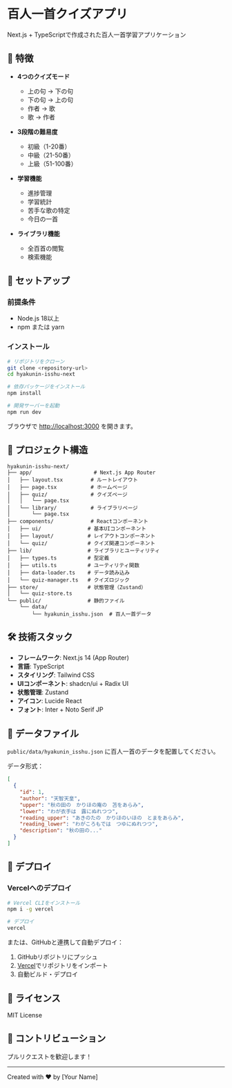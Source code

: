# 百人一首クイズアプリ

Next.js + TypeScriptで作成された百人一首学習アプリケーション

## 🌸 特徴

- **4つのクイズモード**
  - 上の句 → 下の句
  - 下の句 → 上の句
  - 作者 → 歌
  - 歌 → 作者

- **3段階の難易度**
  - 初級（1-20番）
  - 中級（21-50番）
  - 上級（51-100番）

- **学習機能**
  - 進捗管理
  - 学習統計
  - 苦手な歌の特定
  - 今日の一首

- **ライブラリ機能**
  - 全百首の閲覧
  - 検索機能

## 🚀 セットアップ

### 前提条件

- Node.js 18以上
- npm または yarn

### インストール

```bash
# リポジトリをクローン
git clone <repository-url>
cd hyakunin-isshu-next

# 依存パッケージをインストール
npm install

# 開発サーバーを起動
npm run dev
```

ブラウザで [http://localhost:3000](http://localhost:3000) を開きます。

## 📁 プロジェクト構造

```
hyakunin-isshu-next/
├── app/                    # Next.js App Router
│   ├── layout.tsx         # ルートレイアウト
│   ├── page.tsx           # ホームページ
│   ├── quiz/              # クイズページ
│   │   └── page.tsx
│   └── library/           # ライブラリページ
│       └── page.tsx
├── components/            # Reactコンポーネント
│   ├── ui/               # 基本UIコンポーネント
│   ├── layout/           # レイアウトコンポーネント
│   └── quiz/             # クイズ関連コンポーネント
├── lib/                  # ライブラリとユーティリティ
│   ├── types.ts          # 型定義
│   ├── utils.ts          # ユーティリティ関数
│   ├── data-loader.ts    # データ読み込み
│   └── quiz-manager.ts   # クイズロジック
├── store/                # 状態管理（Zustand）
│   └── quiz-store.ts
└── public/               # 静的ファイル
    └── data/
        └── hyakunin_isshu.json  # 百人一首データ
```

## 🛠️ 技術スタック

- **フレームワーク**: Next.js 14 (App Router)
- **言語**: TypeScript
- **スタイリング**: Tailwind CSS
- **UIコンポーネント**: shadcn/ui + Radix UI
- **状態管理**: Zustand
- **アイコン**: Lucide React
- **フォント**: Inter + Noto Serif JP

## 📝 データファイル

`public/data/hyakunin_isshu.json` に百人一首のデータを配置してください。

データ形式：
```json
[
  {
    "id": 1,
    "author": "天智天皇",
    "upper": "秋の田の　かりほの庵の　苫をあらみ",
    "lower": "わが衣手は　露にぬれつつ",
    "reading_upper": "あきのたの　かりほのいほの　とまをあらみ",
    "reading_lower": "わがころもでは　つゆにぬれつつ",
    "description": "秋の田の..."
  }
]
```

## 🚢 デプロイ

### Vercelへのデプロイ

```bash
# Vercel CLIをインストール
npm i -g vercel

# デプロイ
vercel
```

または、GitHubと連携して自動デプロイ：
1. GitHubリポジトリにプッシュ
2. [Vercel](https://vercel.com)でリポジトリをインポート
3. 自動ビルド・デプロイ

## 📄 ライセンス

MIT License

## 🤝 コントリビューション

プルリクエストを歓迎します！

---

Created with ❤️ by [Your Name]